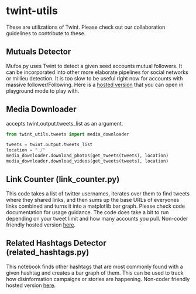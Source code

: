 # twint-utils
These are utilizations of Twint. Please check out our collaboration guidelines to contribute to these.

## Mutuals Detector
Mufos.py uses Twint to detect a given seed accounts mutual followers. It can be incorporated into other more elaborate pipelines for social networks or millieu detection. It is too slow to be useful right now for accounts with massive follower/Following. Here is a [hosted version](https://colab.research.google.com/drive/1AOXQxkOWbq7KEHWVBRiOrYhTOSg3QTqq) that you can open in playground mode to play with.

## Media Downloader
accepts twint.output.tweets_list as an argument. 
```python
from twint_utils.tweets import media_downloader

tweets = twint.output.tweets_list                              
location = "./"
media_downloader.download_photos(get_tweets(tweets), location)
media_downloader.download_videos(get_tweets(tweets), location)
```

## Link Counter (link_counter.py)
This code takes a list of twitter usernames, iterates over them to find tweets where they shared links, and then sums up the base URLs of everyones links combined and turns it into a matplotlib bar graph. Please check code documentation for usage guidance. The code does take a bit to run depending on your tweet limit and how many accounts you pull.  Non-coder friendly hosted version [here](https://colab.research.google.com/drive/1AGgt2Qm2LThNAKeBsnbKRXgWgPc9kFN9).

## Related Hashtags Detector (related_hashtags.py)
This notebook finds other hashtags that are most commonly found with a given hashtag and creates a bar graph of them. This can be used to track how disinformation campaigns or stories are happening. Non-coder friendly hosted version [here](https://colab.research.google.com/drive/1dNSxohTBgNox0IiaGwqv66eFyxKBABHx).
